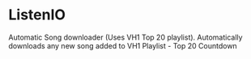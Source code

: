 ListenIO
========

Automatic Song downloader (Uses VH1 Top 20 playlist).
Automatically downloads any new song added to VH1 Playlist - Top 20 Countdown
